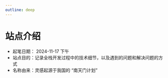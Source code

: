 ```yaml
---
outline: deep
---
```


# 站点介绍

-   起笔日期： 2024-11-17 下午
-   站点目的：记录全栈开发过程中的技术细节，以及遇到的问题和解决问题的方式
-   名称由来：灵感起源于我国的 “南天门计划”
